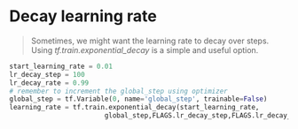 # Decay learning rate

> Sometimes, we might want the learning rate to decay over steps. Using _tf.train.exponential\_decay_ is a simple and useful option.

```python
start_learning_rate = 0.01
lr_decay_step = 100
lr_decay_rate = 0.99
# remember to increment the global_step using optimizer
global_step = tf.Variable(0, name='global_step', trainable=False)
learning_rate = tf.train.exponential_decay(start_learning_rate,
                        global_step,FLAGS.lr_decay_step,FLAGS.lr_decay_rate)
```
